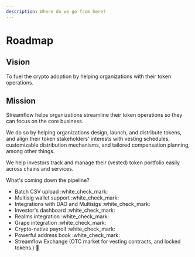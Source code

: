 ```yaml
---
description: Where do we go from here?
---
```


# Roadmap

## Vision

To fuel the crypto adoption by helping organizations with their token operations.

## Mission

Streamflow helps organizations streamline their token operations so they can focus on the core business.

We do so by helping organizations design, launch, and distribute tokens, and align their token stakeholders' interests with vesting schedules, customizable distribution mechanisms, and tailored compensation planning, among other things.

We help investors track and manage their (vested) token portfolio easily across chains and services.



What's coming down the pipeline?

* Batch CSV upload :white\_check\_mark:
* Multisig wallet support :white\_check\_mark:
* Integrations with DAO and Multisigs :white\_check\_mark:
* Investor's dashboard :white\_check\_mark:
* Realms integration :white\_check\_mark:
* Grape integration :white\_check\_mark:
* Crypto-native payroll :white\_check\_mark:
* Powerful address book :white\_check\_mark:
* Streamflow Exchange (OTC market for vesting contracts, and locked tokens.) 🚧
